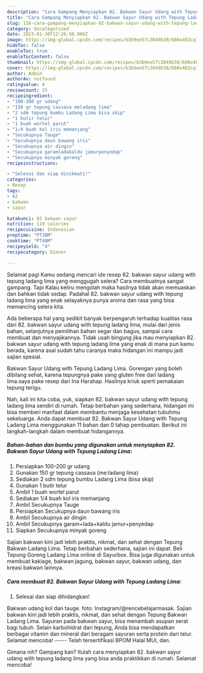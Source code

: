 ```yaml
---
description: "Cara Gampang Menyiapkan 82. Bakwan Sayur Udang with Tepung Ladang Lima yang Enak Banget, Buat Buka Puasa}"
title: "Cara Gampang Menyiapkan 82. Bakwan Sayur Udang with Tepung Ladang Lima yang Enak Banget, Buat Buka Puasa}"
slug: 116-cara-gampang-menyiapkan-82-bakwan-sayur-udang-with-tepung-ladang-lima-yang-enak-banget-buat-buka-puasa
category: Uncategorized
date: 2023-01-30T12:26:50.986Z
image: https://img-global.cpcdn.com/recipes/b3b9ee57c3049b38/680x482cq70/82-bakwan-sayur-udang-with-tepung-ladang-lima-foto-resep-utama.jpg
hideToc: false
enableToc: true
enableTocContent: false
thumbnail: https://img-global.cpcdn.com/recipes/b3b9ee57c3049b38/680x482cq70/82-bakwan-sayur-udang-with-tepung-ladang-lima-foto-resep-utama.jpg
cover: https://img-global.cpcdn.com/recipes/b3b9ee57c3049b38/680x482cq70/82-bakwan-sayur-udang-with-tepung-ladang-lima-foto-resep-utama.jpg
author: Admin
authorAv: notfound
ratingvalue: 4
reviewcount: 15
recipeingredient:
- "100-200 gr udang"
- "150 gr tepung cassava meladang lima"
- "2 sdm tepung bumbu Ladang Lima bisa skip"
- "1 butir telur"
- "1 buah wortel parut"
- "1/4 buah kol iris memanjang"
- "Secukupnya Tauge"
- "Secukupnya daun bawang iris"
- "Secukupnya air dingin"
- "Secukupnya garamladakaldu jamurpenyedap"
- "Secukupnya minyak goreng"
recipeinstructions:

- "Selesai dan siap dinikmati!"
categories:
- Resep
tags:
- 82
- bakwan
- sayur

katakunci: 82 bakwan sayur 
nutrition: 119 calories
recipecuisine: Indonesian
preptime: "PT30M"
cooktime: "PT40M"
recipeyield: "4"
recipecategory: Dinner

---
```



Selamat pagi Kamu sedang mencari ide resep 82. bakwan sayur udang with tepung ladang lima yang menggugah selera? Cara membuatnya sangat gampang. Tapi Kalau keliru mengolah maka hasilnya tidak akan memuaskan dan bahkan tidak sedap. Padahal 82. bakwan sayur udang with tepung ladang lima yang enak selayaknya punya aroma dan rasa yang bisa memancing selera kita.


Ada beberapa hal yang sedikit banyak berpengaruh terhadap kualitas rasa dari 82. bakwan sayur udang with tepung ladang lima, mulai dari jenis bahan, selanjutnya pemilihan bahan segar dan bagus, sampai cara membuat dan menyajikannya. Tidak usah bingung jika mau menyiapkan 82. bakwan sayur udang with tepung ladang lima yang enak di mana pun kamu berada, karena asal sudah tahu caranya maka hidangan ini mampu jadi sajian spesial.

Bakwan Sayur Udang with Tepung Ladang Lima. Gorengan yang boleh dibilang sehat, karena tepungnya pake yang gluten free dari ladang lima.saya pake resep dari Ina Harahap. Hasilnya kriuk sperti pemakaian tepung terigu.


Nah, kali ini kita coba, yuk, siapkan 82. bakwan sayur udang with tepung ladang lima sendiri di rumah. Tetap berbahan yang sederhana, hidangan ini bisa memberi manfaat dalam membantu menjaga kesehatan tubuhmu sekeluarga. Anda dapat membuat 82. Bakwan Sayur Udang with Tepung Ladang Lima menggunakan 11 bahan dan 0 tahap pembuatan. Berikut ini langkah-langkah dalam membuat hidangannya.

<!--inarticleads1-->

##### Bahan-bahan dan bumbu yang digunakan untuk menyiapkan 82. Bakwan Sayur Udang with Tepung Ladang Lima:

1. Persiapkan 100-200 gr udang
1. Gunakan 150 gr tepung cassava (me:ladang lima)
1. Sediakan 2 sdm tepung bumbu Ladang Lima (bisa skip)
1. Gunakan 1 butir telur
1. Ambil 1 buah wortel parut
1. Sediakan 1/4 buah kol iris memanjang
1. Ambil Secukupnya Tauge
1. Persiapkan Secukupnya daun bawang iris
1. Ambil Secukupnya air dingin
1. Ambil Secukupnya garam+lada+kaldu jamur+penyedap
1. Siapkan Secukupnya minyak goreng


Sajian bakwan kini jadi lebih praktis, nikmat, dan sehat dengan Tepung Bakwan Ladang Lima. Tetap berbahan sederhana, sajian ini dapat. Beli Tepung Goreng Ladang Lima online di Sayurbox. Bisa juga digunakan untuk membuat kakiage, bakwan jagung, bakwan sayur, bakwan udang, dan kreasi bakwan lainnya. 

<!--inarticleads2-->

##### Cara membuat 82. Bakwan Sayur Udang with Tepung Ladang Lima:


1. Selesai dan siap dihidangkan!

Bakwan udang kol dan tauge. foto: Instagram/@rencebelajarmasak. Sajian bakwan kini jadi lebih praktis, nikmat, dan sehat dengan Tepung Bakwan Ladang Lima. Sayuran pada bakwan sayur, bisa menambah asupan serat bagi tubuh. Selain karbohidrat dari tepung, Anda bisa mendapatkan berbagai vitamin dan mineral dari beragam sayuran serta protein dari telur. Selamat mencoba! ----- Telah tersertifikasi BPOM Halal MUI, dan. 

Gimana nih? Gampang kan? Itulah cara menyiapkan 82. bakwan sayur udang with tepung ladang lima yang bisa anda praktikkan di rumah. Selamat mencoba!
